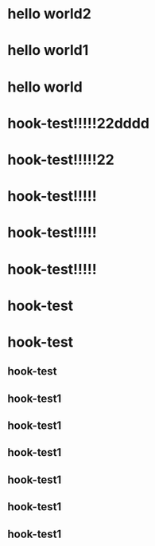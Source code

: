 # hello world2
# hello world1
# hello world
# hook-test!!!!!22dddd
# hook-test!!!!!22
# hook-test!!!!!
# hook-test!!!!!
# hook-test!!!!!
# hook-test
# hook-test
## hook-test
## hook-test1
## hook-test1
## hook-test1
## hook-test1
## hook-test1
## hook-test1


